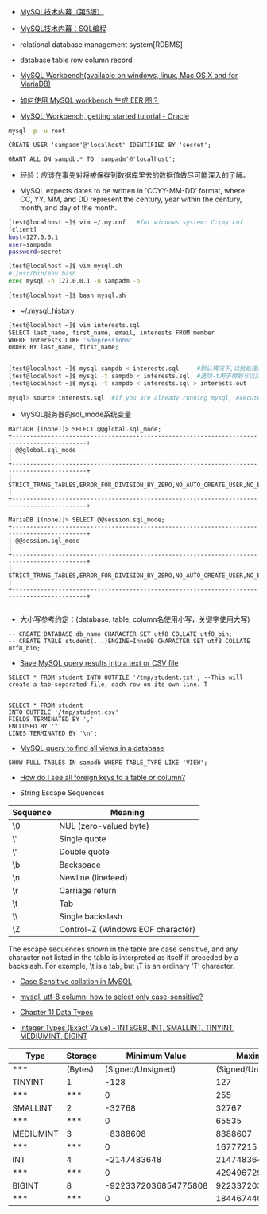 - [MySQL技术内幕（第5版）](http://product.dangdang.com/1174890195.html)
- [MySQL技术内幕：SQL编程](http://product.dangdang.com/22646462.html)

- relational database management system[RDBMS]
- database table row column record

- [MySQL Workbench(available on windows, linux, Mac OS X and for MariaDB)](https://dev.mysql.com/downloads/)
- [如何使用 MySQL workbench 生成 EER 图？](https://www.zhihu.com/question/20680795)
- [MySQL Workbench, getting started tutorial - Oracle](https://docs.oracle.com/cd/E19078-01/mysql/mysql-workbench/wb-getting-started-tutorial.html)

```bash
mysql -p -u root
```
```mysql
CREATE USER 'sampadm'@'localhost' IDENTIFIED BY 'secret';

GRANT ALL ON sampdb.* TO 'sampadm'@'localhost';
```
- 经验：应该在事先对将被保存到数据库里去的数据值做尽可能深入的了解。

- MySQL expects dates to be written in 'CCYY-MM-DD’ format, where CC, YY, MM, and DD represent the century, year within the century, month, and day of the month.

```bash
[test@localhost ~]$ vim ~/.my.cnf   #for windows system: C:\my.cnf
[client]
host=127.0.0.1
user=sampadm
password=secret
```

```bash
[test@localhost ~]$ vim mysql.sh
#!/usr/bin/env bash
exec mysql -h 127.0.0.1 -u sampadm -p

[test@localhost ~]$ bash mysql.sh
```

- ~/.mysql_history

```bash
[test@localhost ~]$ vim interests.sql
SELECT last_name, first_name, email, interests FROM member
WHERE interests LIKE '%depression%'
ORDER BY last_name, first_name;


[test@localhost ~]$ mysql sampdb < interests.sql     #默认情况下,以批处理模式运行的mysql程序的输出内容是以制表符来分隔的。
[test@localhost ~]$ mysql -t sampdb < interests.sql  #选项-t用于得到与以交互方式运行mysql程序时的输出格式相同的整齐效果.
[test@localhost ~]$ mysql -t sampdb < interests.sql > interests.out

mysql> source interests.sql  #If you are already running mysql, execute the contents of the file by using a source command.
```

- MySQL服务器的sql_mode系统变量
```mysql
MariaDB [(none)]> SELECT @@global.sql_mode;
+-------------------------------------------------------------------------------------------+
| @@global.sql_mode                                                                         |
+-------------------------------------------------------------------------------------------+
| STRICT_TRANS_TABLES,ERROR_FOR_DIVISION_BY_ZERO,NO_AUTO_CREATE_USER,NO_ENGINE_SUBSTITUTION |
+-------------------------------------------------------------------------------------------+

MariaDB [(none)]> SELECT @@session.sql_mode;
+-------------------------------------------------------------------------------------------+
| @@session.sql_mode                                                                        |
+-------------------------------------------------------------------------------------------+
| STRICT_TRANS_TABLES,ERROR_FOR_DIVISION_BY_ZERO,NO_AUTO_CREATE_USER,NO_ENGINE_SUBSTITUTION |
+-------------------------------------------------------------------------------------------+


```

- 大小写参考约定：(database, table, column名使用小写，关键字使用大写)

```mysql
-- CREATE DATABASE db_name CHARACTER SET utf8 COLLATE utf8_bin;
-- CREATE TABLE student(...)ENGINE=InnoDB CHARACTER SET utf8 COLLATE utf8_bin;
```

- [Save MySQL query results into a text or CSV file](http://www.tech-recipes.com/rx/1475/save-mysql-query-results-into-a-text-or-csv-file/)
```mysql
SELECT * FROM student INTO OUTFILE '/tmp/student.txt'; --This will create a tab-separated file, each row on its own line. T


SELECT * FROM student
INTO OUTFILE '/tmp/student.csv'
FIELDS TERMINATED BY ','
ENCLOSED BY '"'
LINES TERMINATED BY '\n';

```

- [MySQL query to find all views in a database](https://geeksww.com/tutorials/database_management_systems/mysql/tips_and_tricks/mysql_query_to_find_all_views_in_a_database.php)
```mysql
SHOW FULL TABLES IN sampdb WHERE TABLE_TYPE LIKE 'VIEW';
```

- [How do I see all foreign keys to a table or column?](https://stackoverflow.com/questions/201621/how-do-i-see-all-foreign-keys-to-a-table-or-column)

- String Escape Sequences

| Sequence | Meaning                           |
| -------- | --------------------------------- |
| \\0       | NUL (zero-valued byte)            |
| \\'       | Single quote                      |
| \\"       | Double quote                      |
| \b       | Backspace                         |
| \n       | Newline (linefeed)                |
| \r       | Carriage return                   |
| \t       | Tab                               |
| \\\       | Single backslash                  |
| \Z       | Control-Z (Windows EOF character) |

The escape sequences shown in the table are case sensitive, and any character not listed
in the table is interpreted as itself if preceded by a backslash. For example, \t is a tab, but
\T is an ordinary ‘T’ character.

- [Case Sensitive collation in MySQL](https://stackoverflow.com/questions/4558707/case-sensitive-collation-in-mysql)
- [mysql, utf-8 column: how to select only case-sensitive?](https://stackoverflow.com/questions/10237129/mysql-utf-8-column-how-to-select-only-case-sensitive)

- [Chapter 11 Data Types](https://dev.mysql.com/doc/refman/5.7/en/data-types.html)

- [Integer Types (Exact Value) - INTEGER, INT, SMALLINT, TINYINT, MEDIUMINT, BIGINT](https://dev.mysql.com/doc/refman/5.6/en/integer-types.html)

| Type      | Storage  | Minimum Value        | Maximum Value        |
| ----      | -------- | ----------------     | -----------------    |
| ***       | (Bytes)  | (Signed/Unsigned)    | (Signed/Unsigned)    |
| TINYINT   | 1        | -128                 | 127                  |
| ***       | ***      | 0                    | 255                  |
| SMALLINT  | 2        | -32768               | 32767                |
| ***       | ***      | 0                    | 65535                |
| MEDIUMINT | 3        | -8388608             | 8388607              |
| ***       | ***      | 0                    | 16777215             |
| INT       | 4        | -2147483648          | 2147483647           |
| ***       | ***      | 0                    | 4294967295           |
| BIGINT    | 8        | -9223372036854775808 | 9223372036854775807  |
| ***       | ***      | 0                    | 18446744073709551615 |



